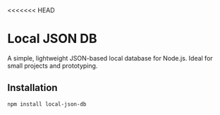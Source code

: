 <<<<<<< HEAD
# Local JSON DB

A simple, lightweight JSON-based local database for Node.js. Ideal for small projects and prototyping.

## Installation

```bash
npm install local-json-db
